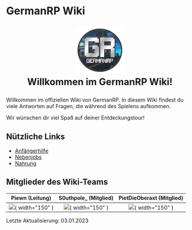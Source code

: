 # GermanRP Wiki
<p align="center" style="font-size: 25px;">                                                      
<img src="assets/theme/images/icon.png"/>
<br>
<b> Willkommen im GermanRP Wiki!</b>
</p>

Willkommen im offiziellen Wiki von GermanRP. In diesem Wiki findest du viele Antworten auf Fragen,
die während des Spielens aufkommen.

Wir wünschen dir viel Spaß auf deiner Entdeckungstour!

## Nützliche Links

* [Anfängerhilfe](pages/help/anfängerhilfe)
* [Nebenjobs](pages/jobs/nebenjobs)
* [Nahrung](pages/health/nahrung)


## Mitglieder des Wiki-Teams

| Piewn (Leitung) | S0uthpole_ (Mitglied) | PietDieOberaxt (Mitglied) |
| :-------: | :----:| :------------: |
|  ![](https://mc-heads.net/head/4eebd1c1-90bb-4c97-b9ec-d928a14a8818/){ width="150" }|![](https://mc-heads.net/head/dcdc3c00-4e7a-4fcb-bf8e-93167836e525){ width="150" } | ![](https://mc-heads.net/head/db4a1388-5347-45a4-ab89-f535ee7eee30){ width="150" } 
Letzte Aktualisierung: 03.01.2023





